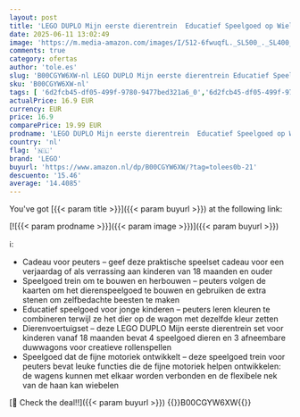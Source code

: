 ```yaml
---
layout: post
title: 'LEGO DUPLO Mijn eerste dierentrein  Educatief Speelgoed op Wielen voor Peuters  Creatieve Dieren om te Bouwen en Herbouwen  Bouwpakket voor Kinderen  Cadeau voor Jongen of Meisje vanaf 1 5 jaar 10412'
date: 2025-06-11 13:02:49
image: 'https://m.media-amazon.com/images/I/512-6fwuqfL._SL500_._SL400_.jpg'
comments: true
category: ofertas
author: 'tole.es'
slug: 'B00CGYW6XW-nl LEGO DUPLO Mijn eerste dierentrein Educatief Speelgoed op...'
sku: 'B00CGYW6XW-nl'
tags: [ '6d2fcb45-df05-499f-9780-9477bed321a6_0','6d2fcb45-df05-499f-9780-9477bed321a6_2601','6d2fcb45-df05-499f-9780-9477bed321a6_501','Arborist Merchandising Root','Bouw- & constructiespeelgoed','Educatief speelgoed','Montessori','Self Service','Sinterklaas','Special Features Stores','Speelgoed & spellen','Speelgoedbouwsets','lego','🇳🇱', ]
actualPrice: 16.9 EUR
currency: EUR
price: 16.9
comparePrice: 19.99 EUR
prodname: 'LEGO DUPLO Mijn eerste dierentrein  Educatief Speelgoed op Wielen voor Peuters  Creatieve Dieren om te Bouwen en Herbouwen  Bouwpakket voor Kinderen  Cadeau voor Jongen of Meisje vanaf 1 5 jaar 10412'
country: 'nl'
flag: '🇳🇱'
brand: 'LEGO'
buyurl: 'https://www.amazon.nl/dp/B00CGYW6XW/?tag=tolees0b-21'
descuento: '15.46'
average: '14.4085'
---
```


You've got [{{< param title >}}]({{< param buyurl >}}) at the following link:

[![{{< param prodname >}}]({{< param image >}})]({{< param buyurl >}})

ℹ️:

- Cadeau voor peuters – geef deze praktische speelset cadeau voor een verjaardag of als verrassing aan kinderen van 18 maanden en ouder
- Speelgoed trein om te bouwen en herbouwen – peuters volgen de kaarten om het dierenspeelgoed te bouwen en gebruiken de extra stenen om zelfbedachte beesten te maken
- Educatief speelgoed voor jonge kinderen – peuters leren kleuren te combineren terwijl ze het dier op de wagon met dezelfde kleur zetten
- Dierenvoertuigset – deze LEGO DUPLO Mijn eerste dierentrein set voor kinderen vanaf 18 maanden bevat 4 speelgoed dieren en 3 afneembare duwwagons voor creatieve rollenspellen
- Speelgoed dat de fijne motoriek ontwikkelt – deze speelgoed trein voor peuters bevat leuke functies die de fijne motoriek helpen ontwikkelen: de wagens kunnen met elkaar worden verbonden en de flexibele nek van de haan kan wiebelen

[🛒 Check the deal!!]({{< param buyurl >}})
{{<world>}}B00CGYW6XW{{</world>}}
